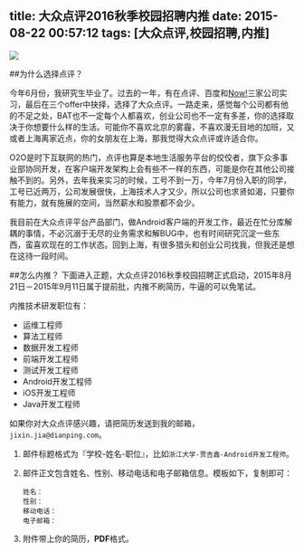 title: 大众点评2016秋季校园招聘内推
date: 2015-08-22 00:57:12
tags: [大众点评,校园招聘,内推]
---
![](http://qy.weixin.qq.com/cgi-bin/getmediadata?type=image&agentuin=1013001480&media_id=2Li5XtigZ686YtU5GJIDKRPkpcjJPUvTgmsywu0eys4PunS6Qcnjw5sBp1ia5kn4CgrYa-1OKPyZBJI5S8PvvsQ)

##为什么选择点评？

今年6月份，我研究生毕业了。过去的一年，有在点评、百度和[Now!](http://nowapp.org/)三家公司实习，最后在三个offer中抉择，选择了大众点评。一路走来，感觉每个公司都有他的不足之处，BAT也不一定每个人都喜欢，创业公司也不一定有多差，你的选择取决于你想要什么样的生活。可能你不喜欢北京的雾霾，不喜欢漫无目地的加班，又或者上海离家近点，你的女朋友在上海，那我觉得大众点评或许适合你。

O2O是时下互联网的热门，点评也算是本地生活服务平台的佼佼者，旗下众多事业部协同开发，在客户端开发架构上会有些不一样的东西，可能是你在其他公司接触不到的。另外，去年我来实习的时候，工号不到一万，今年7月份入职的同学，工号已近两万，公司发展很快，上海技术人才又少，所以公司也求贤如渴，只要你有能力，就有施展的空间，当然薪水和股票都不会少。

我目前在大众点评平台产品部门，做Android客户端的开发工作，最近在忙分库解耦的事情，不必沉溺于无尽的业务需求和解BUG中，也有时间研究沉淀一些东西，蛮喜欢现在的工作状态。回到上海，有很多猎头和创业公司找我，但我还是想在这待一段时间。


##怎么内推？
下面进入正题，大众点评2016秋季校园招聘正式启动，2015年8月21日－2015年9月11日属于提前批，内推不刷简历，牛逼的可以免笔试。

内推技术研发职位有：

* 运维工程师
* 算法工程师
* 数据开发工程师
* 前端开发工程师
* 测试开发工程师
* Android开发工程师
* iOS开发工程师
* Java开发工程师

如果你对大众点评感兴趣，请把简历发送到我的邮箱，`jixin.jia@dianping.com`。

1. 邮件标题格式为『学校-姓名-职位』，比如`浙江大学-贾吉鑫-Android开发工程师`。
2. 邮件正文包含姓名、性别、移动电话和电子邮箱信息。模板如下，复制即可：

	```
	姓名：
	性别：
	移动电话：
	电子邮箱：
	```
3. 附件带上你的简历，**PDF**格式。